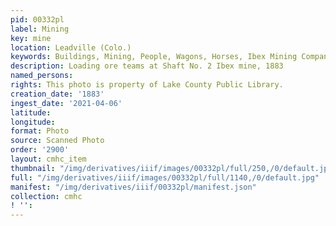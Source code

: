 ```yaml
---
pid: 00332pl
label: Mining
key: mine
location: Leadville (Colo.)
keywords: Buildings, Mining, People, Wagons, Horses, Ibex Mining Company
description: Loading ore teams at Shaft No. 2 Ibex mine, 1883
named_persons: 
rights: This photo is property of Lake County Public Library.
creation_date: '1883'
ingest_date: '2021-04-06'
latitude: 
longitude: 
format: Photo
source: Scanned Photo
order: '2900'
layout: cmhc_item
thumbnail: "/img/derivatives/iiif/images/00332pl/full/250,/0/default.jpg"
full: "/img/derivatives/iiif/images/00332pl/full/1140,/0/default.jpg"
manifest: "/img/derivatives/iiif/00332pl/manifest.json"
collection: cmhc
! '': 
---
```


